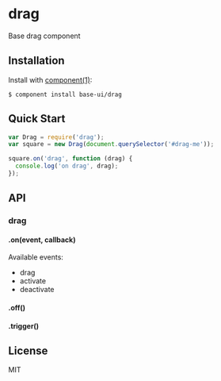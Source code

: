 
# drag

  Base drag component

## Installation

  Install with [component(1)](http://component.io):

    $ component install base-ui/drag


## Quick Start
```javascript
var Drag = require('drag');
var square = new Drag(document.querySelector('#drag-me'));

square.on('drag', function (drag) {
  console.log('on drag', drag);
});
```

## API
### drag
#### .on(event, callback)
Available events:
- drag
- activate
- deactivate

#### .off()
#### .trigger()


## License

  MIT
